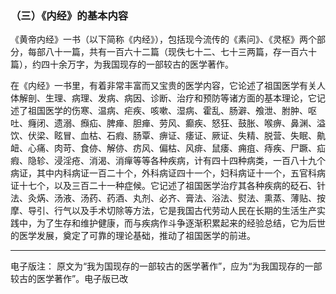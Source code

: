 ### （三）《内经》的基本内容

《黄帝内经》一书（以下简称《内经》），包括现今流传的《素问》、《灵枢》两个部分，每部八十一篇，共有一百六十二篇（现佚七十二、七十三两篇，存一百六十篇），约四十余万字，为我国现存的一部较古的医学著作。

在《内经》一书里，有着非常丰富而又宝贵的医学内容，它论述了祖国医学有关人体解剖、生理、病理、发病、病因、诊断、治疗和预防等诸方面的基本理论，它记述了祖国医学的伤寒、温病、疟疾、咳嗽、湿病、霍乱、肠澼、飧泄、胕肿、呕吐、癃闭、遗溺、㿗疝、脾瘅、胆瘅、劳风、癫疾、怒狂、鼓胀、喉痹、鼻渊、溢饮、伏梁、眩冒、血枯、石瘕、肠覃、痹证、痿证、厥证、失精、脱营、失眠、鼽衄、心痛、肉苛、食㑊、解㑊、疠风、偏枯、风痱、鼠痿、痈疽、痔疾、尸蹶、疝瘕、隐轸、浸淫疮、消渴、消癉等等各种疾病，计有四十四种病类，一百八十九个病证，其中内科病证一百二十个，外科病证四十一个，妇科病证十一个，五官科病证十七个，以及三百二十一种症候。它记述了祖国医学治疗其各种疾病的砭石、针法、灸焫、汤液、汤药、药酒、丸剂、必齐、膏法、浴法、熨法、熏蒸、薄贴、按摩、导引、行气以及手术切除等方法，它是我国古代劳动人民在长期的生活生产实践中，为了生存和维护健康，而与疾病作斗争逐渐积累起来的经验总结，它为后世的医学发展，奠定了可靠的理论基础，推动了祖国医学的前进。

------
电子版注：
原文为“我为国现存的一部较古的医学著作”，应为“为我国现存的一部较古的医学著作”。电子版已改